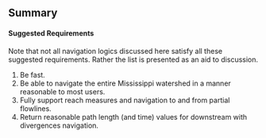 ## Summary

#### Suggested Requirements

Note that not all navigation logics discussed here satisfy all these suggested requirements.  Rather the list is presented as an aid to discussion.

1) Be fast.
2) Be able to navigate the entire Mississippi watershed in a manner reasonable to most users.
3) Fully support reach measures and navigation to and from partial flowlines.
4) Return reasonable path length (and time) values for downstream with divergences navigation.

#### 
